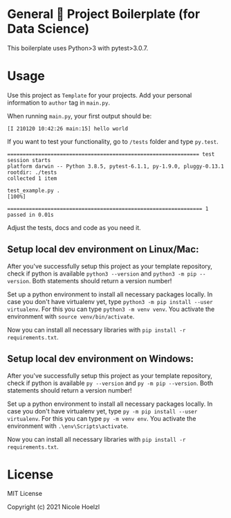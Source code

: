 # General 🐍 Project Boilerplate (for Data Science)

This boilerplate uses Python>3 with pytest>3.0.7. 

# Usage
Use this project as `Template` for your projects. Add your personal information to `author` tag in `main.py`. 

When running `main.py`, your first output should be:

```
[I 210120 10:42:26 main:15] hello world
```

If you want to test your functionality, go to `/tests` folder and type `py.test`.

```
============================================================== test session starts 
platform darwin -- Python 3.8.5, pytest-6.1.1, py-1.9.0, pluggy-0.13.1
rootdir: ./tests
collected 1 item                                                                                                                                

test_example.py .                                                                                                                         [100%]

=============================================================== 1 passed in 0.01s
```

Adjust the tests, docs and code as you need it. 

## Setup local dev environment on Linux/Mac:

After you've successfully setup this project as your template repository, check if python is 
available `python3 --version` and `python3 -m pip --version`.
Both statements should return a version number!

Set up a python environment to install all necessary packages locally. In case you don't have virtualenv yet, type `python3 -m pip install --user virtualenv`. 
For this you can type `python3 -m venv venv`. 
You activate the environment with `source venv/bin/activate`.

Now you can install all necessary libraries with `pip install -r 
requirements.txt`.

## Setup local dev environment on Windows:

After you've successfully setup this project as your template repository, check if python is 
available `py --version` and `py -m pip --version`.
Both statements should return a version number!

Set up a python environment to install all necessary packages locally. In case you don't have virtualenv yet, type `py -m pip install --user virtualenv`.
For this you can type `py -m venv env`. 
You activate the environment with `.\env\Scripts\activate`.

Now you can install all necessary libraries with `pip install -r 
requirements.txt`.

# License
MIT License

Copyright (c) 2021 Nicole Hoelzl
